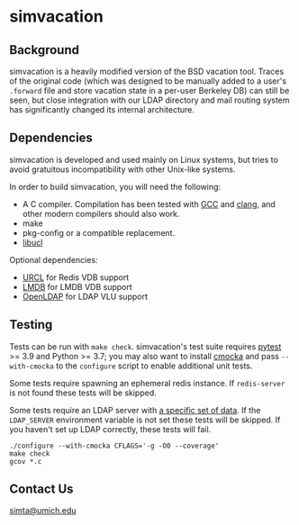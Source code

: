 # simvacation

## Background

simvacation is a heavily modified version of the BSD vacation tool.
Traces of the original code (which was designed to be manually added
to a user's `.forward` file and store vacation state in a per-user
Berkeley DB) can still be seen, but close integration with our LDAP
directory and mail routing system has significantly changed its
internal architecture.

## Dependencies

simvacation is developed and used mainly on Linux systems, but tries
to avoid gratuitous incompatibility with other Unix-like systems.

In order to build simvacation, you will need the following:

* A C compiler. Compilation has been tested with [GCC](https://gcc.gnu.org/)
  and [clang](https://clang.llvm.org/), and other modern compilers should
  also work.
* make
* pkg-config or a compatible replacement.
* [libucl](https://github.com/vstakhov/libucl)

Optional dependencies:

* [URCL](https://github.com/simta/urcl) for Redis VDB support
* [LMDB](https://symas.com/lightning-memory-mapped-database/) for LMDB VDB support
* [OpenLDAP](https://www.openldap.org/) for LDAP VLU support

## Testing

Tests can be run with `make check`. simvacation's test suite requires
[pytest](https://pytest.org) >= 3.9 and Python >= 3.7; you may also
want to install [cmocka](https://cmocka.org/) and pass `--with-cmocka`
to the `configure` script to enable additional unit tests.

Some tests require spawning an ephemeral redis instance. If
`redis-server` is not found these tests will be skipped.

Some tests require an LDAP server with [a specific set of
data](test/ldap/README.md). If the `LDAP_SERVER` environment variable
is not set these tests will be skipped. If you haven't set up LDAP
correctly, these tests will fail.


```
./configure --with-cmocka CFLAGS='-g -O0 --coverage'
make check
gcov *.c
```

## Contact Us

<simta@umich.edu>
